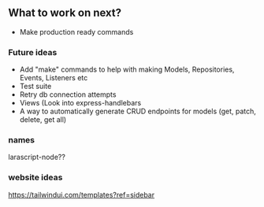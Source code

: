## What to work on next?
- Make production ready commands

### Future ideas
- Add "make" commands to help with making Models, Repositories, Events, Listeners etc
- Test suite
- Retry db connection attempts
- Views (Look into express-handlebars
- A way to automatically generate CRUD endpoints for models (get, patch, delete, get all)

### names
larascript-node??

### website ideas
https://tailwindui.com/templates?ref=sidebar 